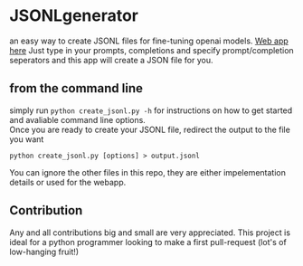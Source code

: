 # JSONLgenerator
an easy way to create JSONL files for fine-tuning openai models. [Web app here](https://jsonlgenerator.streamlit.app/)
Just type in your prompts, completions and specify prompt/completion seperators and this app will create a JSON file for you.  
## from the command line
simply run `python create_jsonl.py -h` for instructions on how to get started and avaliable command line options.  
Once you are ready to create your JSONL file, redirect the output to the file you want  
```
python create_jsonl.py [options] > output.jsonl
```
You can ignore the other files in this repo, they are either impelementation details or used for the webapp.  
## Contribution
Any and all contributions big and small are very appreciated.  This project is ideal for a python programmer looking to make a first pull-request (lot's of low-hanging fruit!)

